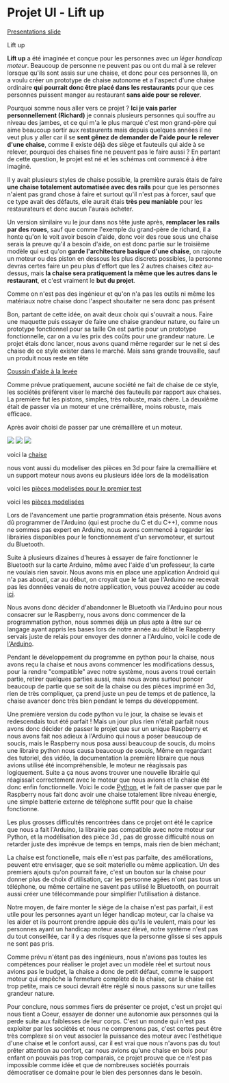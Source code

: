 Projet Ul - Lift up
====================

[Presentations slide](https://docs.google.com/presentation/d/1F90I4jqLM0xJeXBUU_vE5x2pX4bnX4WyPgPFGB-84LE/edit?usp=sharing)

Lift up

__Lift up__ a été imaginée et conçue pour les personnes avec _un léger handicap moteur_. Beaucoup de personne ne peuvent pas ou ont du mal à se relever lorsque qu'ils sont assis sur une chaise, et donc pour ces personnes là, on a voulu créer un prototype de chaise autonome et a l'aspect d'une chaise ordinaire __qui pourrait donc être placé dans les restaurants__ pour que ces personnes puissent manger au restaurant __sans aide pour se relever__.

Pourquoi somme nous aller vers ce projet ? __Ici je vais parler personnellement (Richard)__ je connais plusieurs personnes qui souffre au niveau des jambes, et ce qui m'a le plus marqué c'est mon grand-père qui aime beaucoup sortir aux restaurents mais depuis quelques années il ne veut plus y aller car il se __sent gênez de demander de l'aide pour le relever d'une chaise__, comme il existe déjà des siège et fauteuils qui aide à se relever, pourquoi des chaises fine ne peuvent pas le faire aussi ? En partant de cette question, le projet est né et les schémas ont commencé à être imaginé.

Il y avait plusieurs styles de chaise possible, la première aurais étais de faire __une chaise totalement automatisée avec des rails__ pour que les personnes n'aient pas grand chose à faire et surtout qu'il n'est pas à forcer, sauf que ce type avait des défauts, elle aurait étais __très peu maniable__ pour les restaurateurs et donc aucun l'aurais acheter.

Un version similaire vu le jour dans nos tête juste après, __remplacer les rails par des roues__, sauf que comme l'exemple du grand-père de richard, il a honte qu'on le voit avoir besoin d'aide, donc voir des roue sous une chaise serais la preuve qu'il a besoin d'aide, on est donc partie sur le troisième modèle qui est qu'on __garde l'architecture basique d'une chaise__, on rajoute un moteur ou des piston en dessous les plus discrets possibles, la personne devras certes faire un peu plus d'effort que les 2 autres chaises citez au-dessus, mais __la chaise sera pratiquement la même que les autres dans le restaurant__, et c'est vraiment le __but du projet__.

Comme on n'est pas des ingénieur et qu'on n'a pas les outils ni même les matériaux notre chaise donc l'aspect shoutaiter ne sera donc pas présent

Bon, partant de cette idée, on avait deux choix qui s'ouvrait a nous.
Faire une maquette puis essayer de faire une chaise grandeur nature, ou faire un prototype fonctionnel pour sa taille
On est partie pour un prototype fonctionnelle, car on a vu les prix des coûts pour une grandeur nature. 
Le projet étais donc lancer, nous avons quand même regarder sur le net si des chaise de ce style exister dans le marché. Mais sans grande trouvaille, sauf un produit nous reste en tête 


[Coussin d'aide à la levée](https://www.tousergo.com/aide-au-transfert/28-coussin-d-aide-a-la-levee-3574590140219.html)


Comme prévue pratiquement, aucune société ne fait de chaise de ce style, les sociétés préfèrent viser le marché des fauteuils par rapport aux chaises.
La première fut les pistons, simples, très robuste, mais chère.
La deuxième était de passer via un moteur et une crémaillère, moins robuste, mais efficace.

Après avoir choisi de passer par une crémaillère et un moteur.

![](https://zupimages.net/up/19/20/yr36.png) ![](https://zupimages.net/up/19/20/filr.png) ![](https://zupimages.net/up/19/20/6vpy.png)

voici la [chaise](https://www.ikea.com/fr/fr/p/kritter-chaise-enfant-rouge-80153697/)


nous vont aussi du modeliser des pièces en 3d pour faire la cremaillière et un support moteur
nous avons eu plusieurs idée lors de la modélisation


voici les [pièces modelisées pour le premier test](https://www.tinkercad.com/things/dY0HXlwu65n)


voici les [pièces modelisées](https://www.tinkercad.com/things/2Bs0kqwbqwV)

Lors de l'avancement une partie programmation étais présente. Nous avons dû programmer de l'Arduino (qui est proche du C et du C++), comme nous ne sommes pas expert en Arduino, nous avons commencé à regarder les librairies disponibles pour le fonctionnement d'un servomoteur, et surtout du Bluetooth.

Suite à plusieurs dizaines d'heures à essayer de faire fonctionner le Bluetooth sur la carte Arduino, même avec l'aide d'un professeur, la carte ne voulais rien savoir. Nous avons mis en place une application Android qui n'a pas abouti, car au début, on croyait que le fait que l'Arduino ne recevait pas les données venais de notre application, vous pouvez accéder au code [ici](https://github.com/DeadMeon/Lift-Up/blob/master/1erCodeArduino.ino).

Nous avons donc décider d'abandonner le Bluetooth via l'Arduino pour nous consacrer sur le Raspberry, nous avons donc commencer de la programmation python, nous sommes déjà un plus apte à être sur ce langage ayant appris les bases lors de notre année au début le Raspberry servais juste de relais pour envoyer des donner a l'Arduino, voici le code de [l'Arduino](https://github.com/DeadMeon/Lift-Up/blob/master/1erCodeArduino.ino).

Pendant le développement du programme en python pour la chaise, nous avons reçu la chaise et nous avons commencer les modifications dessus, pour la rendre "compatible" avec notre système, nous avons troué certain partie, retirer quelques parties aussi, mais nous avons surtout poncer beaucoup de partie que se soit de la chaise ou des pièces imprimé en 3d, rien de très compliquer, ça prend juste un peu de temps et de patience, la chaise avancer donc très bien pendant le temps du développement.

Une première version du code python vu le jour, la chaise se levais et redescendais tout été parfait ! Mais un jour plus rien n'était parfait nous avons donc décider de passer le projet que sur un unique Raspberry et nous avons fait nos adieux à l'Arduino qui nous a poser beaucoup de soucis, mais le Raspberry nous posa aussi beaucoup de soucis, du moins une libraire python nous causa beaucoup de soucis, Même en regardant des tutoriel, des vidéo, la documentation la première libraire que nous avions utilisé été incompréhensible, le moteur ne réagissais pas logiquement. Suite a ça nous avons trouver une nouvelle librairie qui réagissait correctement avec le moteur que nous avions et la chaise été donc enfin fonctionnelle. Voici le code [Python](https://github.com/DeadMeon/Lift-Up/blob/master/bluetoothGPIO.py), et le fait de passer que par le Raspberry nous fait donc avoir une chaise totalement libre niveau énergie, une simple batterie externe de téléphone suffit pour que la chaise fonctionne.

Les plus grosses difficultés rencontrées dans ce projet ont été le caprice que nous a fait l'Arduino, la librairie pas compatible avec notre moteur sur Python, et la modélisation des pièce 3d , pas de grosse difficulté nous on retarder juste des imprévue de temps en temps, mais rien de bien méchant;

La chaise est fonctionelle, mais elle n'est pas parfaite, des améliorations, peuvent etre envisager, que se soit materielle ou même application. Un des premiers ajouts qu'on pourrait faire, c'est un bouton sur la chaise pour donner plus de choix d'utilisation, car les personne agées n'ont pas tous un téléphone, ou même certaine ne savent pas utilisé le Bluetooth, on pourrait aussi créer une télécommande pour simplifier l'utilisation à distance. 

Notre moyen, de faire monter le siège de la chaise n'est pas parfait, il est utile pour les personnes ayant un léger handicap moteur, car la chaise va les aider et ils pourront prendre appuie dès qu'ils le veulent, mais pour les personnes ayant un handicap moteur assez élevé, notre système n'est pas du tout conseillée, car il y a des risques que la personne glisse si ses appuis ne sont pas pris.

Comme prévu n'étant pas des ingénieurs, nous n'avions pas toutes les compétences pour réaliser le projet avec un modèle réel et surtout nous avions pas le budget, la chaise a donc de petit défaut, comme le support moteur qui empêche la fermeture complète de la chaise, car la chaise est trop petite, mais ce souci devrait être réglé si nous passons sur une tailles grandeur nature.

Pour conclure, nous sommes fiers de présenter ce projet, c'est un projet qui nous tient a Coeur, essayer de donner une autonomie aux personnes qui la perde suite aux faiblesses de leur corps. C'est un monde qui n'est pas exploiter par les sociétés et nous ne comprenons pas, c'est certes peut être très complexe si on veut associer la puissance des moteur avec l'esthétique d'une chaise et le confort aussi, car il est vrai que nous n'avons pas du tout prêter attention au confort, car nous avions qu'une chaise en bois pour enfant on pouvais pas trop comparais, ce projet prouve que ce n'est pas impossible comme idée et que de nombreuses sociétés pourrais démocratiser ce domaine pour le bien des personnes dans le besoin.

